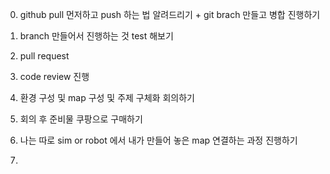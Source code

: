 0. github pull 먼저하고 push 하는 법 알려드리기 + git brach 만들고 병합 진행하기
1. branch 만들어서 진행하는 것 test 해보기
2. pull request
3. code review 진행
4. 환경 구성 및 map 구성 및 주제 구체화 회의하기
5. 회의 후 준비물 쿠팡으로 구매하기


6. 나는 따로 sim or robot 에서 내가 만들어 놓은 map 연결하는 과정 진행하기
7. 
